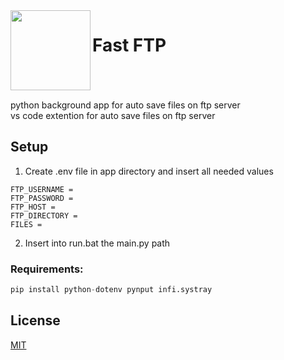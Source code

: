 <img align="left" src="https://raw.githubusercontent.com/tommaso-caputi/fast-ftp/dev-app/app/ftp.ico" width="128" height="128"/>

# Fast FTP

<br />
<br />
<br />
python background app for auto save files on ftp server<br />
vs code extention for auto save files on ftp server

## Setup
1. Create .env file in app directory and insert all needed values
```
FTP_USERNAME = 
FTP_PASSWORD = 
FTP_HOST = 
FTP_DIRECTORY = 
FILES = 
```
2. Insert into run.bat the main.py path
### Requirements:
```python
pip install python-dotenv pynput infi.systray
```

## License
[MIT](https://choosealicense.com/licenses/mit/)
